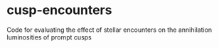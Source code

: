 # cusp-encounters
Code for evaluating the effect of stellar encounters on the annihilation luminosities of prompt cusps
